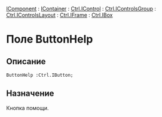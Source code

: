 ﻿---
Link: .Ctrl.IBox.@ButtonHelp
---

[IComponent](topic:Com.Custom.ComClasses.IComponent.Default) :
[IContainer](topic:Com.Custom.ComClasses.IContainer.Default) :
[Ctrl.IControl](topic:Com.Custom.ComClasses.Ctrl.IControl.Default) :
[Ctrl.IControlsGroup](topic:Com.Custom.ComClasses.Ctrl.IControlsGroup.Default) :
[Ctrl.IControlsLayout](topic:Com.Custom.ComClasses.Ctrl.IControlsLayout.Default) :
[Ctrl.IFrame](topic:Com.Custom.ComClasses.Ctrl.IFrame.Default) :
[Ctrl.IBox](Default)

# Поле ButtonHelp

## Описание

    ButtonHelp :Ctrl.IButton;

## Назначение

Кнопка помощи.

